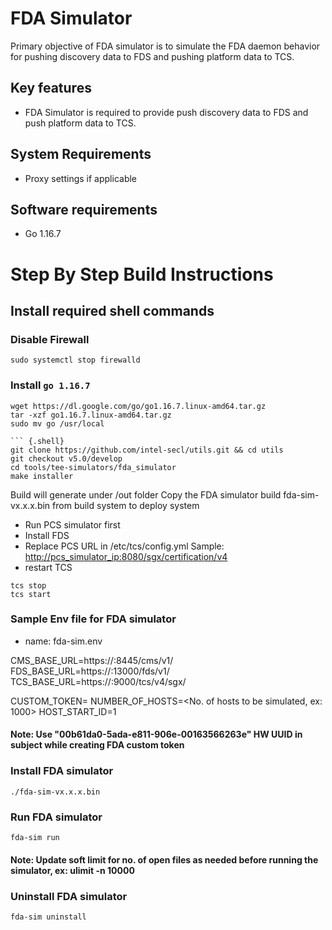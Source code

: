 # FDA Simulator

Primary objective of FDA simulator is to simulate the FDA daemon behavior for pushing discovery data to FDS and pushing platform data to TCS.

## Key features

- FDA Simulator is required to provide push discovery data to FDS and push platform data to TCS.

## System Requirements

- Proxy settings if applicable

## Software requirements

- Go 1.16.7

# Step By Step Build Instructions

## Install required shell commands

### Disable Firewall

```{.shell}
sudo systemctl stop firewalld
```

### Install `go 1.16.7`


``` {.shell}
wget https://dl.google.com/go/go1.16.7.linux-amd64.tar.gz
tar -xzf go1.16.7.linux-amd64.tar.gz
sudo mv go /usr/local

``` {.shell}
git clone https://github.com/intel-secl/utils.git && cd utils
git checkout v5.0/develop
cd tools/tee-simulators/fda_simulator
make installer
````

Build will generate under /out folder
Copy the FDA simulator build fda-sim-vx.x.x.bin from build system to deploy system

- Run PCS simulator first
- Install FDS
- Replace PCS URL in /etc/tcs/config.yml Sample: <http://pcs_simulator_ip:8080/sgx/certification/v4>
- restart TCS

```{.shell}
tcs stop
tcs start
```

### Sample Env file for FDA simulator
- name: fda-sim.env

CMS_BASE_URL=https://<CMS IP>:8445/cms/v1/
FDS_BASE_URL=https://<FDS IP>:13000/fds/v1/
TCS_BASE_URL=https://<TCS IP>:9000/tcs/v4/sgx/

CUSTOM_TOKEN=<custom token from AAS>
NUMBER_OF_HOSTS=<No. of hosts to be simulated, ex: 1000>
HOST_START_ID=1


#### Note: Use "00b61da0-5ada-e811-906e-00163566263e" HW UUID in subject while creating FDA custom token

### Install FDA simulator

```{.shell}
./fda-sim-vx.x.x.bin
```

### Run FDA simulator

```{.shell}
fda-sim run
```
#### Note: Update soft limit for no. of open files as needed before running the simulator, ex: ulimit -n 10000

### Uninstall FDA simulator

```{.shell}
fda-sim uninstall
```